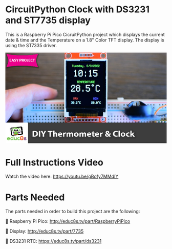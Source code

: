 # CircuitPython Clock with DS3231 and ST7735 display
This is a Raspberry Pi Pico CicruitPython project which displays the current date & time and the Temperature on a 1.8" Color TFT display. The display is using the ST7335 driver.

<p align="center">
  <img src="preview.jpg" alt="Final Result" width="640">
</p>

# Full Instructions Video

Watch the video here: https://youtu.be/gBofy7MMdIY

# Parts Needed

The parts needed in order to build this project are the following:


🛒  Raspberry Pi Pico: http://educ8s.tv/part/RaspberryPiPico

🛒  Display: http://educ8s.tv/part/7735

🛒  DS3231 RTC: https://educ8s.tv/part/ds3231

